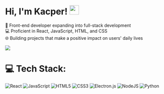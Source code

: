 # Hi, I'm Kacper! <img src="https://raw.githubusercontent.com/MartinHeinz/MartinHeinz/master/wave.gif" width="30px">

🚀 Front-end developer expanding into full-stack development<br>💻 Proficient in React, JavaScript, HTML, and CSS<br>🌐 Building projects that make a positive impact on users' daily lives

![](https://github-readme-stats.vercel.app/api/top-langs/?username=Kaspiu&theme=dark&hide_border=false&include_all_commits=false&count_private=false&layout=compact)

# 💻 Tech Stack:

![React](https://img.shields.io/badge/react-%2320232a.svg?style=for-the-badge&logo=react&logoColor=%2361DAFB)
![JavaScript](https://img.shields.io/badge/javascript-%23323330.svg?style=for-the-badge&logo=javascript&logoColor=%23F7DF1E)
![HTML5](https://img.shields.io/badge/html5-%23E34F26.svg?style=for-the-badge&logo=html5&logoColor=white)
![CSS3](https://img.shields.io/badge/css3-%231572B6.svg?style=for-the-badge&logo=css3&logoColor=white)
![Electron.js](https://img.shields.io/badge/Electron-191970?style=for-the-badge&logo=Electron&logoColor=white)
![NodeJS](https://img.shields.io/badge/node.js-6DA55F?style=for-the-badge&logo=node.js&logoColor=white)
![Python](https://img.shields.io/badge/python-3670A0?style=for-the-badge&logo=python&logoColor=ffdd54)
